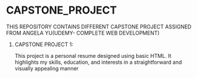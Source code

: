 # CAPSTONE_PROJECT
THIS REPOSITORY CONTAINS DIFFERENT CAPSTONE PROJECT ASSIGNED FROM ANGELA YU(UDEMY- COMPLETE WEB DEVELOPMENT)

1. CAPSTONE PROJECT 1:
   
      This project is a personal resume designed using basic HTML. It highlights my skills, education, and interests in a straightforward and visually appealing manner
